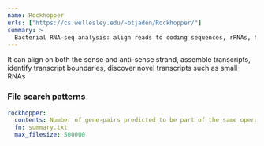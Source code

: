 ```yaml
---
name: Rockhopper
urls: ["https://cs.wellesley.edu/~btjaden/Rockhopper/"]
summary: >
  Bacterial RNA-seq analysis: align reads to coding sequences, rRNAs, tRNAs, and miscellaneous RNAs
---
```


It can align on both the sense and anti-sense strand, assemble transcripts, identify transcript boundaries, discover novel transcripts such as small RNAs

### File search patterns

```yaml
rockhopper:
  contents: Number of gene-pairs predicted to be part of the same operon
  fn: summary.txt
  max_filesize: 500000
```

